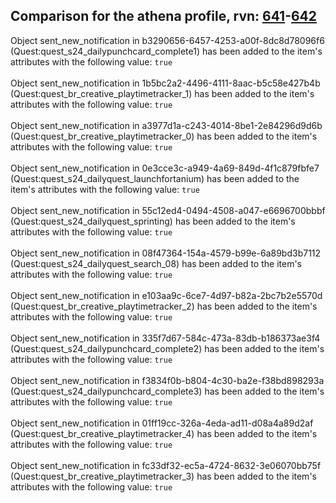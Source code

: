 ## Comparison for the athena profile, rvn: [641](https://github.com/PRO100KatYT/FortniteProfileRevisions/tree/main/profiles/athena/641%20athena.json)-[642](https://github.com/PRO100KatYT/FortniteProfileRevisions/tree/main/profiles/athena/642%20athena.json)

Object sent_new_notification in b3290656-6457-4253-a00f-8dc8d78096f6 (Quest:quest_s24_dailypunchcard_complete1) has been added to the item's attributes with the following value: `true`
<br><br>
Object sent_new_notification in 1b5bc2a2-4496-4111-8aac-b5c58e427b4b (Quest:quest_br_creative_playtimetracker_1) has been added to the item's attributes with the following value: `true`
<br><br>
Object sent_new_notification in a3977d1a-c243-4014-8be1-2e84296d9d6b (Quest:quest_br_creative_playtimetracker_0) has been added to the item's attributes with the following value: `true`
<br><br>
Object sent_new_notification in 0e3cce3c-a949-4a69-849d-4f1c879fbfe7 (Quest:quest_s24_dailyquest_launchfortanium) has been added to the item's attributes with the following value: `true`
<br><br>
Object sent_new_notification in 55c12ed4-0494-4508-a047-e6696700bbbf (Quest:quest_s24_dailyquest_sprinting) has been added to the item's attributes with the following value: `true`
<br><br>
Object sent_new_notification in 08f47364-154a-4579-b99e-6a89bd3b7112 (Quest:quest_s24_dailyquest_search_08) has been added to the item's attributes with the following value: `true`
<br><br>
Object sent_new_notification in e103aa9c-6ce7-4d97-b82a-2bc7b2e5570d (Quest:quest_br_creative_playtimetracker_2) has been added to the item's attributes with the following value: `true`
<br><br>
Object sent_new_notification in 335f7d67-584c-473a-83db-b186373ae3f4 (Quest:quest_s24_dailypunchcard_complete2) has been added to the item's attributes with the following value: `true`
<br><br>
Object sent_new_notification in f3834f0b-b804-4c30-ba2e-f38bd898293a (Quest:quest_s24_dailypunchcard_complete3) has been added to the item's attributes with the following value: `true`
<br><br>
Object sent_new_notification in 01ff19cc-326a-4eda-ad11-d08a4a89d2af (Quest:quest_br_creative_playtimetracker_4) has been added to the item's attributes with the following value: `true`
<br><br>
Object sent_new_notification in fc33df32-ec5a-4724-8632-3e06070bb75f (Quest:quest_br_creative_playtimetracker_3) has been added to the item's attributes with the following value: `true`
<br><br>
